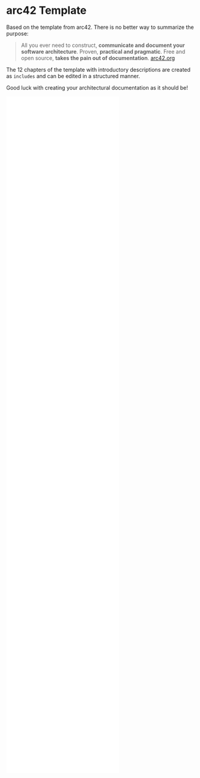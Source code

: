 # arc42 Template

Based on the template from arc42. There is no better way to summarize the purpose:

> All you ever need to construct, **communicate and document your software architecture**. Proven, **practical and pragmatic**. Free and open source, **takes the pain out of documentation**. [arc42.org](https://arc42.org/)

The 12 chapters of the template with introductory descriptions are created as `includes` and can be edited in a structured manner.

Good luck with creating your architectural documentation as it should be!

![](/content/01-Introduction_and_Goals.md)
![](/content/02-Architecture_Constraints.md)
![](/content/03-Context_and_Scope.md)
![](/content/04-Solution_Strategy.md)
![](/content/05-Building_Block_View%20.md)
![](/content/06-Runtime_View.md)
![](/content/07-Deployment_View.md)
![](/content/08-Cross-cutting_Concepts.md)
![](/content/09-Architecture_Decisions.md)
![](/content/10-Quality_Requirements.md)
![](/content/11-Risks_and_Technical_Debts.md)
![](/content/12-Glossary.md)
